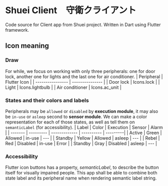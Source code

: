 # Shuei Client　守衛クライアント
Code source for Client app from Shuei project. Written in Dart using Flutter framework.

## Icon meaning
### Draw
For while, we focus on working with only three peripherals: one for door lock, another one for lights and the last one for air conditioner.
| Peripheral       | Flutter Icon    |
| ---------------- | --------------- |
| Door lock        | Icons.lock      |
| Light            | Icons.lightbulb |
| Air conditioner | Icons.ac\_unit  |
### States and their colors and labels
Peripherals may be `allowed` or `disabled` by __execution module__, it may also be `in-use` or `asleep` second to __sensor module__.
We can make a color representation for each of those states, as well as tell them on `semanticLabel` (for accessibility).
| Label | Color | Execution | Sensor | Alarm |
| ------- | --------- | -------------  | ---------- | ---------|
| Active | Green | Allowed | in-use | --- |
| Standby | Yellow | Allowed | asleep | --- |
| Rebel | Red | Disabled | in-use | Error |
| Standby | Gray | Disabled | asleep | --- |
### Accessibility
Flutter icon buttons has a property, _semanticLabel_, to describe the button itself for visually impaired people.
This app shall be able to combine both state label and its peripheral name when rendering semantic label string.
 
